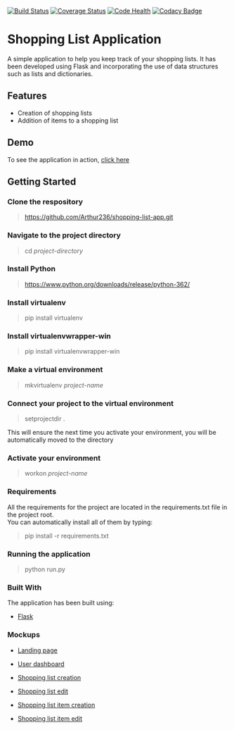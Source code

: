 [![Build Status](https://travis-ci.org/Arthur236/shopping-list-app.svg?branch=master)](https://travis-ci.org/Arthur236/shopping-list-app)   [![Coverage Status](https://coveralls.io/repos/github/Arthur236/shopping-list-app/badge.svg?branch=master)](https://coveralls.io/github/Arthur236/shopping-list-app?branch=master)   [![Code Health](https://landscape.io/github/Arthur236/shopping-list-app/master/landscape.svg?style=flat)](https://landscape.io/github/Arthur236/shopping-list-app/master)   [![Codacy Badge](https://api.codacy.com/project/badge/Grade/944fbdb1b7074944b7033f782e566ecf)](https://www.codacy.com/app/Arthur236/shopping-list-app?utm_source=github.com&amp;utm_medium=referral&amp;utm_content=Arthur236/shopping-list-app&amp;utm_campaign=Badge_Grade)

# Shopping List Application

A simple application to help you keep track of your shopping lists. It has been developed using Flask and incorporating the use of data structures such as lists and dictionaries.

## Features

* Creation of shopping lists
* Addition of items to a shopping list

## Demo

To see the application in action, [click here](https://awesome-shopping-list.herokuapp.com)

## Getting Started

### Clone the respository

>https://github.com/Arthur236/shopping-list-app.git

### Navigate to the project directory

>cd _project-directory_

### Install Python

>https://www.python.org/downloads/release/python-362/

### Install virtualenv

>pip install virtualenv

### Install virtualenvwrapper-win

>pip install virtualenvwrapper-win

### Make a virtual environment

>mkvirtualenv _project-name_

### Connect your project to the virtual environment

>setprojectdir .

This will ensure the next time you activate your environment, you will be automatically moved to the directory

### Activate your environment

>workon _project-name_

### Requirements

All the requirements for the project are located in the requirements.txt file in the project root.  
You can automatically install all of them by typing:  

>pip install -r requirements.txt

### Running the application

>python run.py

### Built With

The application has been built using:

* [Flask](http://flask.pocoo.org/)

### Mockups

* [Landing page](https://github.com/Arthur236/shopping-list-app/blob/master/wireframes/landing_page.png)

* [User dashboard](https://github.com/Arthur236/shopping-list-app/blob/master/wireframes/user_dashboard.png)

* [Shopping list creation](https://github.com/Arthur236/shopping-list-app/blob/master/wireframes/shopping_list_creation_ui.png)

* [Shopping list edit](https://github.com/Arthur236/shopping-list-app/blob/master/wireframes/shopping_list_edit_ui.png)

* [Shopping list item creation](https://github.com/Arthur236/shopping-list-app/blob/master/wireframes/shopping_list_item_addition_ui.png)

* [Shopping list item edit](https://github.com/Arthur236/shopping-list-app/blob/master/wireframes/shopping_list_item_edit_ui.png)
